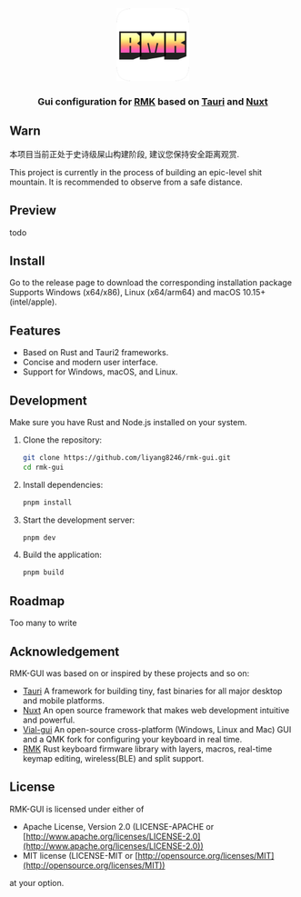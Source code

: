 <div align="center">
<img src="./src-tauri/icons/icon.png" alt="Clash" width="128" />
<h3>
Gui configuration for <a href="https://github.com/HaoboGu/rmk">RMK</a> based on <a href="https://github.com/tauri-apps/tauri">Tauri</a> and <a href="https://github.com/nuxt/nuxt">Nuxt</a>
<h3>
</div>

## Warn

本项目当前正处于史诗级屎山构建阶段, 建议您保持安全距离观赏.

This project is currently in the process of building an epic-level shit mountain. It is recommended to observe from a safe distance.

## Preview

todo

## Install

Go to the release page to download the corresponding installation package
Supports Windows (x64/x86), Linux (x64/arm64) and macOS 10.15+ (intel/apple).

## Features

- Based on Rust and Tauri2 frameworks.
- Concise and modern user interface.
- Support for Windows, macOS, and Linux.

## Development

Make sure you have Rust and Node.js installed on your system.

1. Clone the repository:
   ```bash
   git clone https://github.com/liyang8246/rmk-gui.git
   cd rmk-gui
   ```
2. Install dependencies:
   ```bash
   pnpm install
   ```
3. Start the development server:
   ```bash
   pnpm dev
   ```
4. Build the application:
   ```bash
   pnpm build
   ```

## Roadmap

Too many to write

## Acknowledgement

RMK-GUI was based on or inspired by these projects and so on:

- [Tauri](https://github.com/tauri-apps/tauri) A framework for building tiny, fast binaries for all major desktop and mobile platforms.
- [Nuxt](https://github.com/nuxt/nuxt) An open source framework that makes web development intuitive and powerful.
- [Vial-gui](https://github.com/vial-kb/vial-gui) An open-source cross-platform (Windows, Linux and Mac) GUI and a QMK fork for configuring your keyboard in real time.
- [RMK](https://github.com/HaoboGu/rmk) Rust keyboard firmware library with layers, macros, real-time keymap editing, wireless(BLE) and split support.

## License

RMK-GUI is licensed under either of

- Apache License, Version 2.0 (LICENSE-APACHE or [http://www.apache.org/licenses/LICENSE-2.0](http://www.apache.org/licenses/LICENSE-2.0))
- MIT license (LICENSE-MIT or [http://opensource.org/licenses/MIT](http://opensource.org/licenses/MIT))

at your option.
